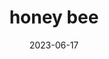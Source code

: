 ---
title: "honey bee"
cc-type: insect
date: 2023-06-17
hashtag: honey-bee
tags:
  - insect
type-of:
  - insect
---